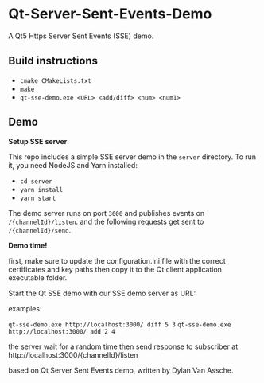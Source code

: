 # Qt-Server-Sent-Events-Demo

A Qt5 Https Server Sent Events (SSE) demo.

## Build instructions

- `cmake CMakeLists.txt`
- `make`
- `qt-sse-demo.exe <URL> <add/diff> <num> <num1>`

## Demo

**Setup SSE server**

This repo includes a simple SSE server demo in the `server` directory.
To run it, you need NodeJS and Yarn installed:

- `cd server`
- `yarn install`
- `yarn start`

The demo server runs on port `3000` and publishes events on `/{channelId}/listen`.
and the following requests get sent to `/{channelId}/send`.

**Demo time!**

first, make sure to update the configuration.ini file with the correct certificates and key paths then copy it to the Qt client application executable folder.

Start the Qt SSE demo with our SSE demo server as URL:

examples:

`qt-sse-demo.exe http://localhost:3000/ diff 5 3` `qt-sse-demo.exe http://localhost:3000/ add 2 4`

the server wait for a random time then send response to subscriber at http://localhost:3000/{channelId}/listen

based on Qt Server Sent Events demo, written by Dylan Van Assche.
